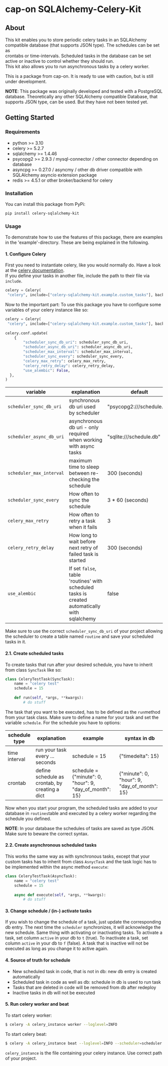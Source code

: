 
# cap-on SQLAlchemy-Celery-Kit  
  
## About  
This kit enables you to store periodic celery tasks in an SQLAlchemy compatible database (that supports JSON type). The schedules can be set as  
crontabs or time-intervals. Scheduled tasks in the database can be set active or inactive to control whether they should run.   
This kit also allows you to run asynchronous tasks by a celery worker.   
  
This is a package from cap-on. It is ready to use with caution, but is still under development.   

**NOTE**: This package was originally developed and tested with a PostgreSQL database. Theoretically any other SQLAlchemy compatible Database, that supports JSON type, can be used. But they have not been tested yet.
  
  
## Getting Started  
### Requirements  
- python >= 3.10  
- celery >= 5.2.7  
- sqlalchemy >= 1.4.46  
- psycopg2 >= 2.9.3 / mysql-connector / other connector depending on database
- asyncpg >= 0.27.0 / asyncmy / other db driver compatible with SQLAlchemy asyncio extension package
- redis >= 4.5.1 or other broker/backend for celery
  
### Installation  
You can install this package from PyPi:  
  
```bash  
pip install celery-sqlalchemy-kit
```  
  
### Usage  
To demonstrate how to use the features of this package, there are examples in the 'example'-directory. These are being explained in the following.  
  
#### 1. Configure Celery  
  
First you need to instantiate celery, like you would normally do. Have a look at the [celery documentation](https://docs.celeryq.dev/en/stable/#).  
If you define your tasks in another file, include the path to their file via `include`.  
```python  
celery = Celery(  
 "celery", include=["celery-sqlalchemy-kit.example.custom_tasks"], backend=result_backend, broker=broker_url)  
```  
  
Now to the important part: To use this package you have to configure some variables of your celery instance like so:  
  
```python  
celery = Celery(  
 "celery", include=["celery-sqlalchemy-kit.example.custom_tasks"], backend=result_backend, broker=broker_url)  
  
celery.conf.update(  
    {  
        "scheduler_sync_db_uri": scheduler_sync_db_uri,  
        "scheduler_async_db_uri": scheduler_async_db_uri,  
        "scheduler_max_interval": scheduler_max_interval,  
        "scheduler_sync_every": scheduler_sync_every,  
        "celery_max_retry": celery_max_retry,  
        "celery_retry_delay": celery_retry_delay,  
        "use_alembic": False,  
  },  
)
```

|variable                | explanation                                                                                    | default	                  |
|----------------|------------------------------------------------------------------------------------------------|---------------------------|
|`scheduler_sync_db_uri`| synchronous db uri used by scheduler                                                           | "psycopg2:///schedule.db" |
|`scheduler_async_db_uri`          | asynchronous db uri - only required when working with async tasks                              | "sqlite:///schedule.db"   |
|`scheduler_max_interval`                    | maximum time to sleep between re-checking the schedule                                         | 300 (seconds)             |
|`scheduler_sync_every`                    | How often to sync the schedule                                                                 | 3 * 60 (seconds)          |
|`celery_max_retry`                    | How often to retry a task when it fails                                                        | 3                         |
|`celery_retry_delay`                    | How long to wait before next retry of failed task is started                                   | 300 (seconds)             |
|`use_alembic`                    | If set `false`, table 'routines' with scheduled tasks is created automatically with sqlalchemy | false                     |

Make sure to use the correct `scheduler_sync_db_uri` of your project allowing the scheduler to create a table named `routine` and save your scheduled tasks in it.

#### 2.1. Create scheduled tasks
To create tasks that run after your desired schedule, you have to inherit from class `SyncTask` like so:

```python  
class CeleryTestTask(SyncTask):  
    name = "celery test"  
	schedule = 15   
  
    def run(self, *args, **kwargs):  
        # do stuff

```  

The task that you want to be executed, has to be defined as the `run`method from your task class. Make sure to define a name for your task and set the variable `schedule`. For the schedule you have to options:

|schedule type                |explanation                          |example	                         |syntax in db	                         |
|----------------|-------------------------------|-----------------------------|-----------------------------|
|time interval|run your task every ... seconds           |schedule = 15          |{"timedelta": 15}|
|crontab          |define schedule as crontab, by creating a dict        |schedule = {"minute": 0, "hour": 9, "day_of_month": 15} | {"minute": 0, "hour": 9, "day_of_month": 15} |

Now when you start your program, the scheduled tasks are added to your database in `routines`table and executed by a celery worker regarding the schedule you defined.

**NOTE**: In your database the schedules of tasks are saved as type JSON. Make sure to beware the correct syntax.




#### 2.2. Create asynchronous scheduled tasks

This works the same way as with synchronous tasks, except that your custom tasks has to inherit from class `AsnycTask` and the task logic has to be implemented within the async method `execute`:

```python  
class CeleryTestTask(AsyncTask):  
    name = "celery test"  
	schedule = 15   
  
    async def execute(self, *args, **kwargs):  
        # do stuff

```  

#### 3. Change schedule / (in-) activate tasks

If you wish to change the schedule of a task, just update the corresponding db entry. The next time the `scheduler` synchronizes, it will acknowledge the new schedule. 
Same thing with activating or inactivating tasks. To activate a task, set column `active` in your db to `t` (true). To inactivate a task, set column `active` in your db to `f` (false).  A task that is inactive will not be executed as long as you change it to active again.


#### 4. Source of truth for schedule
- New scheduled task in code, that is not in db: new db entry is created automatically
- Scheduled task in code as well as db: schedule in db is used to run task
- Tasks that are deleted in code will be removed from db after redeploy
- Inactive tasks in db will not be executed


#### 5. Run celery worker and beat
To start celery worker:
```bash
$ celery -A celery_instance worker --loglevel=INFO
```

To start celery beat:
```bash
$ celery -A celery_instance beat --loglevel=INFO --scheduler=scheduler.RoutineScheduler
```

`celery_instance` is the file containing your celery instance. Use correct path of your project.